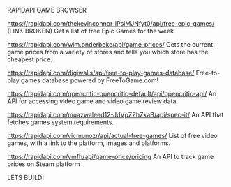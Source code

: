 RAPIDAPI GAME BROWSER

https://rapidapi.com/thekevinconnor-lPsiMJNfyt0/api/free-epic-games/ (LINK BROKEN)
Get a list of free Epic Games for the week

https://rapidapi.com/wim.onderbeke/api/game-prices/
Gets the current game prices from a variety of stores and tells you which store has the cheapest price.

https://rapidapi.com/digiwalls/api/free-to-play-games-database/
Free-to-play games database powered by FreeToGame.com!

https://rapidapi.com/opencritic-opencritic-default/api/opencritic-api/
An API for accessing video game and video game review data

https://rapidapi.com/muazwaleed12-JdVpZZhZkaB/api/spec-it/
An API that fetches games system requirements.

https://rapidapi.com/vicmunozr/api/actual-free-games/
List of free video games, with a link to the platform, images and platforms.

https://rapidapi.com/ymfh/api/game-price/pricing
An API to track game prices on Steam platform

LETS BUILD!
